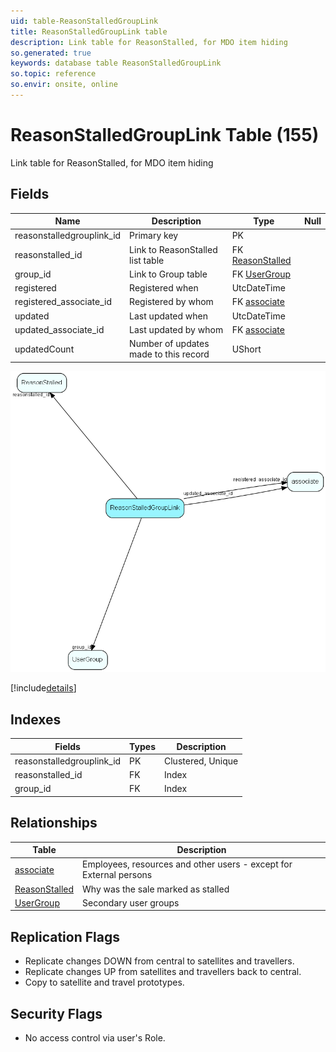 ```yaml
---
uid: table-ReasonStalledGroupLink
title: ReasonStalledGroupLink table
description: Link table for ReasonStalled, for MDO item hiding
so.generated: true
keywords: database table ReasonStalledGroupLink
so.topic: reference
so.envir: onsite, online
---
```


# ReasonStalledGroupLink Table (155)

Link table for ReasonStalled, for MDO item hiding

## Fields

| Name | Description | Type | Null |
|------|-------------|------|:----:|
|reasonstalledgrouplink\_id|Primary key|PK| |
|reasonstalled\_id|Link to ReasonStalled list table|FK [ReasonStalled](reasonstalled.md)| |
|group\_id|Link to Group table|FK [UserGroup](usergroup.md)| |
|registered|Registered when|UtcDateTime| |
|registered\_associate\_id|Registered by whom|FK [associate](associate.md)| |
|updated|Last updated when|UtcDateTime| |
|updated\_associate\_id|Last updated by whom|FK [associate](associate.md)| |
|updatedCount|Number of updates made to this record|UShort| |


![ReasonStalledGroupLink table relationship diagram](./media/ReasonStalledGroupLink.png)

[!include[details](./includes/reasonstalledgrouplink.md)]

## Indexes

| Fields | Types | Description |
|--------|-------|-------------|
|reasonstalledgrouplink\_id |PK |Clustered, Unique |
|reasonstalled\_id |FK |Index |
|group\_id |FK |Index |

## Relationships

| Table|  Description |
|------|-------------|
|[associate](associate.md)  |Employees, resources and other users - except for External persons |
|[ReasonStalled](reasonstalled.md)  |Why was the sale marked as stalled |
|[UserGroup](usergroup.md)  |Secondary user groups |


## Replication Flags

* Replicate changes DOWN from central to satellites and travellers.
* Replicate changes UP from satellites and travellers back to central.
* Copy to satellite and travel prototypes.

## Security Flags

* No access control via user's Role.

